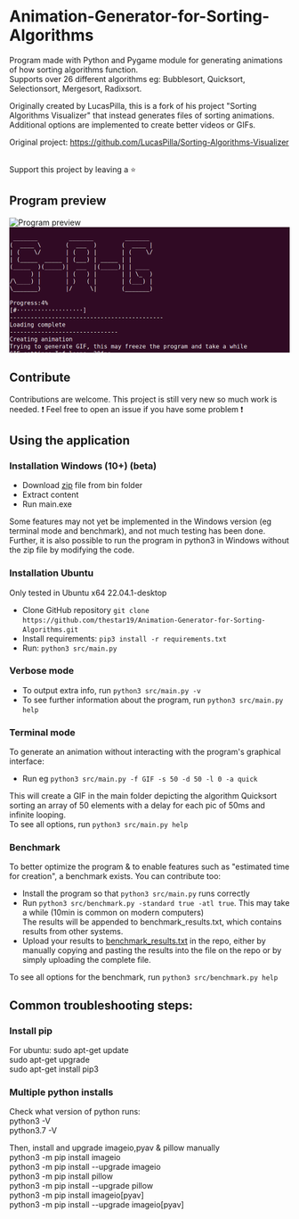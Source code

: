 # Animation-Generator-for-Sorting-Algorithms
Program made with Python and Pygame module for generating animations of how sorting algorithms function.\
Supports over 26 different algorithms eg: Bubblesort, Quicksort, Selectionsort, Mergesort, Radixsort.

Originally created by LucasPilla, this is a fork of his project "Sorting Algorithms Visualizer" that instead generates files of sorting animations. Additional options are implemented to create better videos or GIFs.

Original project: https://github.com/LucasPilla/Sorting-Algorithms-Visualizer

 \
Support this project by leaving a :star:

## Program preview
<img src="res/sorting_thumbnail.gif" alt="Program preview" width="450" height=400>

<img src="res/terminal_view.png" alt="Terminal preview" width="520" height=225>

## Contribute
Contributions are welcome. This project is still very new so much work is needed.
:exclamation: Feel free to open an issue if you have some problem :exclamation:

## Using the application

### Installation Windows (10+) (beta)
- Download [zip](https://github.com/thestar19/Animation-Generator-for-Sorting-Algorithms/raw/creating_windows_install/bin/Animation-Generator-for-Sorting-Algorithms_beta.zip) file from bin folder
- Extract content
- Run main.exe
  
Some features may not yet be implemented in the Windows version (eg terminal mode and benchmark), and not much testing has been done.
Further, it is also possible to run the program in python3 in Windows without the zip file by modifying the code.


### Installation Ubuntu
Only tested in Ubuntu x64 22.04.1-desktop
- Clone GitHub repository `git clone https://github.com/thestar19/Animation-Generator-for-Sorting-Algorithms.git`
- Install requirements: `pip3 install -r requirements.txt`
- Run: `python3 src/main.py`
### Verbose mode
- To output extra info, run `python3 src/main.py -v`
- To see further information about the program, run `python3 src/main.py help`
### Terminal mode
To generate an animation without interacting with the program's graphical interface:
- Run eg `python3 src/main.py -f GIF -s 50 -d 50 -l 0 -a quick`
  
This will create a GIF in the main folder depicting the algorithm Quicksort sorting an array of 50 elements with a delay for each pic of 50ms and infinite looping.\
To see all options, run `python3 src/main.py help`
### Benchmark
To better optimize the program & to enable features such as "estimated time for creation", a benchmark exists.
You can contribute too:
- Install the program so that `python3 src/main.py` runs correctly
- Run `python3 src/benchmark.py -standard true -atl true`. This may take a while (10min is common on modern computers) \
    The results will be appended to benchmark_results.txt, which contains results from other systems.
- Upload your results to [benchmark_results.txt](benchmark_results.txt) in the repo, either by manually copying and pasting the results into the file on the repo or by simply uploading the complete file.


To see all options for the benchmark, run `python3 src/benchmark.py help`

## Common troubleshooting steps:
### Install pip
For ubuntu: sudo apt-get update\
            sudo apt-get upgrade\
            sudo apt-get install pip3


### Multiple python installs
Check what version of python runs:\
  python3 -V\
  python3.7 -V
  
Then, install and upgrade imageio,pyav & pillow manually\
  python3 -m pip install imageio\
  python3 -m pip install --upgrade imageio\
  python3 -m pip install pillow\
  python3 -m pip install --upgrade pillow\
  python3 -m pip install imageio[pyav]\
  python3 -m pip install --upgrade imageio[pyav]
